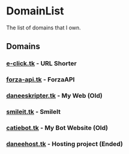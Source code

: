 # DomainList
The list of domains that I own.
## Domains
### [e-click.tk](https://e-click.tk) - URL Shorter
### [forza-api.tk](https://forza-api.tk) - ForzaAPI
### [daneeskripter.tk](https://daneeskripter.tk) - My Web (Old)
### [smileit.tk](https://smileit.tk) - SmileIt
### [catiebot.tk](https://catiebot.tk) - My Bot Website (Old)
### [daneehost.tk](https://daneehost.tk) - Hosting project (Ended)
